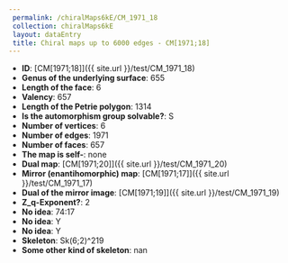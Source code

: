 ```yaml
--- 
 permalink: /chiralMaps6kE/CM_1971_18 
 collection: chiralMaps6kE
 layout: dataEntry
 title: Chiral maps up to 6000 edges - CM[1971;18]
---
```


- **ID**: [CM[1971;18]]({{ site.url }}/test/CM_1971_18)
- **Genus of the underlying surface**: 655
- **Length of the face**: 6
- **Valency**: 657
- **Length of the Petrie polygon**: 1314
- **Is the automorphism group solvable?**: S
- **Number of vertices**: 6
- **Number of edges**: 1971
- **Number of faces**: 657
- **The map is self-**: none
- **Dual map**: [CM[1971;20]]({{ site.url }}/test/CM_1971_20)
- **Mirror (enantihomorphic) map**: [CM[1971;17]]({{ site.url }}/test/CM_1971_17)
- **Dual of the mirror image**: [CM[1971;19]]({{ site.url }}/test/CM_1971_19)
- **Z_q-Exponent?**: 2
- **No idea**:  74:17
- **No idea**: Y
- **No idea**: Y
- **Skeleton**: Sk(6;2)^219
- **Some other kind of skeleton**: nan
